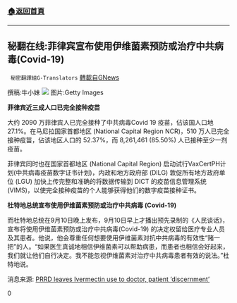 ###  [:house:返回首頁](https://github.com/ourhimalayas/txt)
---


## 秘翻在线:菲律宾宣布使用伊维菌素预防或治疗中共病毒(Covid-19)
` 秘密翻譯組G-Translators` [轉載自GNews](https://gnews.org/zh-hans/1526254/)

撰稿:牛小妹
![](https://assets.gnews.org/wp-content/uploads/2021/09/p-2.jpg)
图片:Getty Images

**菲律宾近三成人口已完全接种疫苗**

大约 2090 万菲律宾人已完全接种了中共病毒Covid 19 疫苗，佔该国人口地 27.1%。在马尼拉国家首都地区 (National Capital Region NCR)，510 万人已完全接种疫苗，佔该地区人口的 52.37%，而 8,261,461 (85.50%) 人已接种至少一剂疫苗。

菲律宾同时也在国家首都地区 (National Capital Region) 启动试行VaxCertPH计划(中共病毒疫苗数字证书计划)，内政和地方政府部 (DILG) 敦促所有地方政府单位 (LGU) 加快上传完整和准确的将数据传输到 DICT 的疫苗信息管理系统 (VIMS)，以使完全接种疫苗的个人能够获得他们的数字疫苗接种证书。

**杜特地总统宣布使用伊维菌素预防或治疗中共病毒 (Covid-19)**

而杜特地总统在9月10日晚上发布，9月10日早上才播出预先录制的《人民谈话》，宣布将使用伊维菌素预防或治疗中共病毒(Covid-19) 的决定权留给医疗专业人员及其患者。他说，他会尊重任何想要使用伊维菌素对抗中共病毒的有效性“赌一把”的人。“如果医生真诚地相信伊维菌素可以帮助病患，而患者也相信会好起来，我们就让他们自行决定。我不能忽视伊维菌素对治疗中共病毒患者有效的说法。”杜特地说。

消息来源: [PRRD leaves Ivermectin use to doctor, patient ‘discernment’](http://PRRD%20leaves%20Ivermectin%20use%20to%20doctor,%20patient%20‘discernment’)



0
